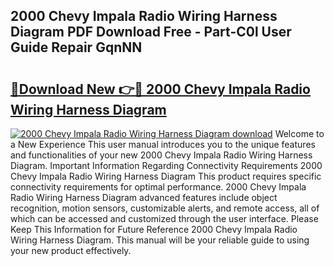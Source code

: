 ## 2000 Chevy Impala Radio Wiring Harness Diagram PDF Download Free - Part-C0l User Guide Repair GqnNN

# <h2><a href="http://dfihov.blite.top/?on=2000+Chevy+Impala+Radio+Wiring+Harness+Diagram">🔗Download New 👉🔴 2000 Chevy Impala Radio Wiring Harness Diagram</a></h2>

[![2000 Chevy Impala Radio Wiring Harness Diagram download](https://i.imgur.com/lujVjoI.png)](http://dfihov.blite.top/?on=2000+Chevy+Impala+Radio+Wiring+Harness+Diagram)
Welcome to a New Experience This user manual introduces you to the unique features and functionalities of your new 2000 Chevy Impala Radio Wiring Harness Diagram. Important Information Regarding Connectivity Requirements 2000 Chevy Impala Radio Wiring Harness Diagram This product requires specific connectivity requirements for optimal performance. 2000 Chevy Impala Radio Wiring Harness Diagram advanced features include object recognition, motion sensors, customizable alerts, and remote access, all of which can be accessed and customized through the user interface. Please Keep This Information for Future Reference 2000 Chevy Impala Radio Wiring Harness Diagram. This manual will be your reliable guide to using your new product effectively.
